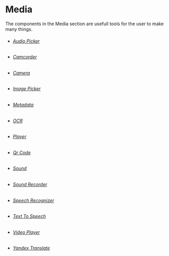 # Media

The components in the Media section are usefull tools for the user to make many things.

* ###### [Audio Picker](/components/media/audio-picker.md)
* ###### [Camcorder](/components/media/camcorder.md)
* ###### [Camera](/components/media/camera.md)
* ###### [Image Picker](/components/media/image-picker.md)
* ###### [Metadata](/components/media/metadata.md)
* ###### [OCR](/components/media/ocr.md)
* ###### [Player](/components/media/player.md)
* ###### [Qr Code](/components/media/qr-code.md)
* ###### [Sound](/components/media/sound.md)
* ###### [Sound Recorder](#sound-recorder)
* ###### [Speech Recognizer](#speech-recognizer)
* ###### [Text To Speech](#text-to-speech)
* ###### [Video Player](#video-player)
* ###### [Yandex Translate](#yandex-translate)



